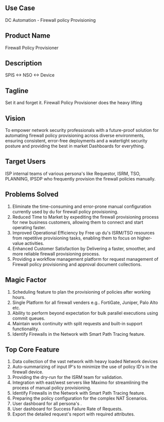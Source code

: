 ## Use Case	
DC Automation - Firewall policy Provisioning
## Product Name	
Firewall Policy Provisioner
## Description	
SPIS <-> NSO <-> Device
## Tagline	
Set it and forget it. Firewall Policy Provisioner does the heavy lifting
## Vision	
To empower network security professionals with a future-proof solution for automating firewall policy provisioning across diverse environments, ensuring consistent, error-free deployments and a watertight security posture and providing the best in market Dashboards for everything.
## Target Users	
ISP internal teams of various persona's like Requestor, ISRM, TSO, PLANNING, IPSDP who frequently provision the firewall policies manually.
## Problems Solved	
1) Eliminate the time-consuming and error-prone manual configuration currently used by du for firewall policy provisioning.
2) Reduced Time to Market by expediting the firewall provisioning process for new business customers, allowing them to connect and start operating faster.
3) Improved Operational Efficiency by Free up du's ISRM/TSO resources from repetitive provisioning tasks, enabling them to focus on higher-value activities.
4) Enhanced Customer Satisfaction by Delivering a faster, smoother, and more reliable firewall provisioning process.
5) Providing a workflow management platform for request management of Firewall policy provisioning and approval document collections.
## Magic Factor	
1) Scheduling feature to plan the provisioning of policies after working hours.
2) Single Platform for all firewall venders e.g.. FortiGate, Juniper, Palo Alto etc.
3) Ability to perform beyond expectation for bulk parallel executions using commit queues.
4) Maintain work continuity with split requests and built-in support functionality.
5) Identify Firewalls in the Network with Smart Path Tracing feature.
## Top Core Feature	
1) Data collection of the vast network with heavy loaded Network devices
2) Auto-summarizing of input IP's to minimize the use of policy ID's in the firewall device.
3) Providing the dry-run for the ISRM team for validation.
4) Integration with east/west servers like Maximo for streamlining the process of manual policy provisioning.
5) Identify Firewalls in the Network with Smart Path Tracing feature.
6) Preparing the policy configuration for the complex NAT Scenarios.
7) User dashboard for all persona's .
8) User dashboard for Success Failure Rate of Requests.
9) Export the detailed request's report with required attributes.
